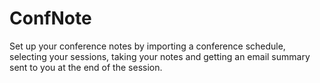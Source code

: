 # ConfNote
Set up your conference notes by importing a conference schedule, selecting your sessions, taking your notes and getting an email summary sent to you at the end of the session.
